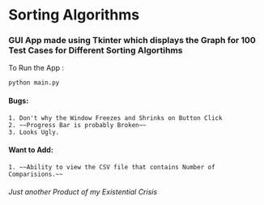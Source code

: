 # Sorting Algorithms

### GUI App made using Tkinter which displays the Graph for 100 Test Cases for Different Sorting Algortihms

To Run the App :
```
python main.py
```

#### Bugs:
    1. Don't why the Window Freezes and Shrinks on Button Click
    2. ~~Progress Bar is probably Broken~~
    3. Looks Ugly.
    

#### Want to Add:
    1. ~~Ability to view the CSV file that contains Number of Comparisions.~~

###### _Just another Product of my Existential Crisis_

